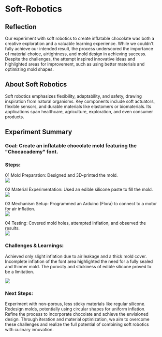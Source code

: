 # Soft-Robotics

## Reflection
Our experiment with soft robotics to create inflatable chocolate was both a creative exploration and a valuable learning experience. While we couldn't fully achieve our intended result, the process underscored the importance of material choice, airtightness, and mold design in achieving success. Despite the challenges, the attempt inspired innovative ideas and highlighted areas for improvement, such as using better materials and optimizing mold shapes.

## About Soft Robotics
Soft robotics emphasizes flexibility, adaptability, and safety, drawing inspiration from natural organisms. Key components include soft actuators, flexible sensors, and durable materials like elastomers or biomaterials. Its applications span healthcare, agriculture, exploration, and even consumer products.

## Experiment Summary
### Goal: Create an inflatable chocolate mold featuring the "Chocacademy" font.

### Steps:

01 Mold Preparation: Designed and 3D-printed the mold. <br/>
![](../images/Bearbeitet/Softrobot02.jpg)

02 Material Experimentation: Used an edible silicone paste to fill the mold.<br/>
![](../images/Bearbeitet/Softrobot03.jpg)

03 Mechanism Setup: Programmed an Arduino (Flora) to connect to a motor for air inflation.<br/>
![](../images/Bearbeitet/Softrobot01.jpg)

04 Testing: Covered mold holes, attempted inflation, and observed the results.<br/>
![](../images/Bearbeitet/Softrobot05.jpg)




### Challenges & Learnings: <br/>
Achieved only slight inflation due to air leakage and a thick mold cover.
Incomplete inflation of the font area highlighted the need for a fully sealed and thinner mold.
The porosity and stickiness of edible silicone proved to be a limitation.

![](../images/Bearbeitet/Softrobot04.jpg)


### Next Steps:
Experiment with non-porous, less sticky materials like regular silicone.
Redesign molds, potentially using circular shapes for uniform inflation.
Refine the process to incorporate chocolate and achieve the envisioned design.
Through iteration and material optimization, we aim to overcome these challenges and realize the full potential of combining soft robotics with culinary innovation.
